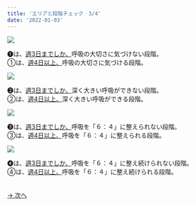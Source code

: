 ```yaml
---
title: 'エリアと段階チェック　3/4'
date: '2022-01-03'
---
```

![](/images/a_01_.jpg)

➊は、[週3日までしか、]()呼吸の大切さに気づけない段階。   
①は、[週4日以上、]()呼吸の大切さに気づける段階。

![](/images/a_02_.jpg)

➋は、[週3日までしか、]()深く大きい呼吸ができない段階。   
②は、[週4日以上、]()深く大きい呼吸ができる段階。

![](/images/a_03_.jpg)

➌は、[週3日までしか、]()呼吸を「６：４」に整えられない段階。   
③は、[週4日以上、]()呼吸を「６：４」に整えられる段階。

![](/images/a_04_.jpg)

➍は、[週3日までしか、]()呼吸を「６：４」に整え続けられない段階。    
④は、[週4日以上、]()呼吸を「６：４」に整え続けられる段階。

　  
[ → 次へ ](/posts/01-4)
